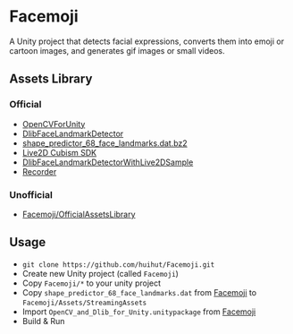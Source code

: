 # Facemoji

A Unity project that detects facial expressions, converts them into emoji or cartoon images, and generates gif images or small videos.

## Assets Library

### Official

* [OpenCVForUnity](https://enoxsoftware.com/opencvforunity/)
* [DlibFaceLandmarkDetector](https://enoxsoftware.com/dlibfacelandmarkdetector/)
* [shape_predictor_68_face_landmarks.dat.bz2](http://dlib.net/files/shape_predictor_68_face_landmarks.dat.bz2)
* [Live2D Cubism SDK](http://sites.cybernoids.jp/cubism-sdk2_e/unity_2-1)
* [DlibFaceLandmarkDetectorWithLive2DSample](https://github.com/utibenkei/DlibFaceLandmarkDetectorWithLive2DSample)
* [Recorder](https://github.com/Chman/Moments)

### Unofficial

* [Facemoji/OfficialAssetsLibrary](http://pan.baidu.com/s/1eSnKtoQ)

## Usage

* `git clone https://github.com/huihut/Facemoji.git`
* Create new Unity project (called `Facemoji`)
* Copy `Facemoji/*` to your unity project
* Copy `shape_predictor_68_face_landmarks.dat` from [Facemoji](http://pan.baidu.com/s/1eSnKtoQ) to `Facemoji/Assets/StreamingAssets`
* Import `OpenCV_and_Dlib_for_Unity.unitypackage` from [Facemoji](http://pan.baidu.com/s/1eSnKtoQ)
* Build & Run
